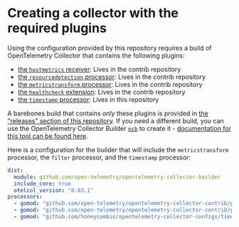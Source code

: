 # Creating a collector with the required plugins

Using the configuration provided by this repository requires a build of OpenTelemetry Collector that contains the following plugins:

* [the `hostmetrics` receiver](https://github.com/open-telemetry/opentelemetry-collector-contrib/tree/main/receiver/hostmetricsreceiver#readme): Lives in the contrib repository
* [the `resourcedetection` processor](https://github.com/open-telemetry/opentelemetry-collector-contrib/tree/main/processor/resourcedetectionprocessor): Lives in the contrib repository
* [the `metricstransform` processor](https://github.com/open-telemetry/opentelemetry-collector-contrib/tree/main/processor/metricstransformprocessor#readme): Lives in the contrib repository
* [the `healthcheck` extension](https://github.com/open-telemetry/opentelemetry-collector-contrib/tree/main/extension/healthcheckextension#readme): Lives in the contrib repository
* [the `timestamp` processor](../timestampprocessor): Lives in this repository

A barebones build that contains *only* these plugins is provided in [the "releases" section of this repository](https://github.com/honeycombio/opentelemetry-collector-configs/releases). If you need a different build, you can use the OpenTelemetry Collector Builder [`ocb`](https://github.com/open-telemetry/opentelemetry-collector/releases) to create it - [documentation for this tool can be found here](https://github.com/open-telemetry/opentelemetry-collector/blob/main/cmd/builder/README.md).

Here is a configuration for the builder that will include the `metricstransform` processor, the `filter` processor, and the `timestamp` processor:

```yaml
dist:
  module: github.com/open-telemetry/opentelemetry-collector-builder
  include_core: true
  otelcol_version: "0.63.1"
processors:
  - gomod: "github.com/open-telemetry/opentelemetry-collector-contrib/processor/filterprocessor v0.63.1"
  - gomod: "github.com/open-telemetry/opentelemetry-collector-contrib/processor/metricstransformprocessor v0.63.1"
  - gomod: "github.com/honeycombio/opentelemetry-collector-configs/timestampprocessor v1.4.0"
```
